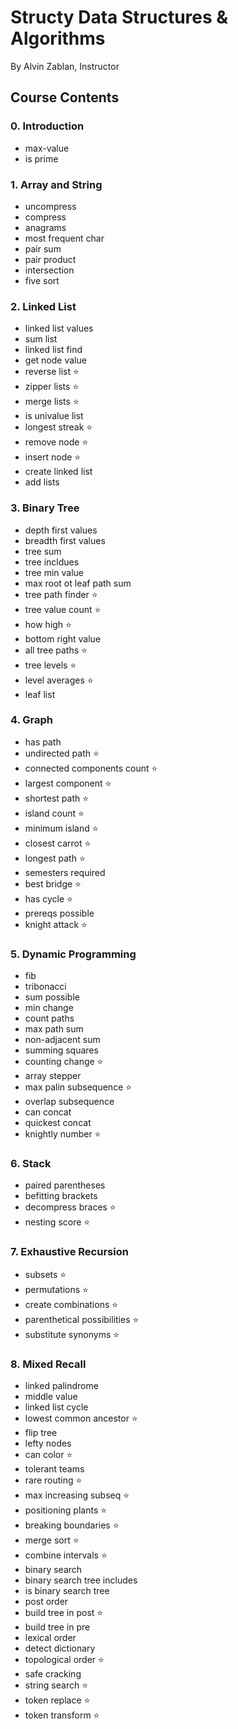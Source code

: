 # Structy Data Structures & Algorithms

By Alvin Zablan, Instructor

## Course Contents
### 0. Introduction
- max-value
- is prime

### 1. Array and String
- uncompress
- compress
- anagrams
- most frequent char
- pair sum
- pair product
- intersection
- five sort

### 2. Linked List
- linked list values
- sum list
- linked list find
- get node value
- reverse list ⭐
- zipper lists ⭐
- merge lists ⭐
- is univalue list
- longest streak ⭐
- remove node ⭐
- insert node ⭐
- create linked list
- add lists

### 3. Binary Tree
- depth first values
- breadth first values
- tree sum
- tree incldues
- tree min value
- max root ot leaf path sum
- tree path finder ⭐
- tree value count ⭐
- how high ⭐
- bottom right value
- all tree paths ⭐
- tree levels ⭐
- level averages ⭐
- leaf list

### 4. Graph
- has path
- undirected path ⭐
- connected components count ⭐
- largest component ⭐
- shortest path ⭐
- island count ⭐
- minimum island ⭐
- closest carrot ⭐
- longest path ⭐
- semesters required
- best bridge ⭐
- has cycle ⭐
- prereqs possible
- knight attack ⭐

### 5. Dynamic Programming
- fib
- tribonacci
- sum possible
- min change
- count paths
- max path sum
- non-adjacent sum
- summing squares
- counting change ⭐
- array stepper
- max palin subsequence ⭐
- overlap subsequence
- can concat
- quickest concat
- knightly number ⭐

### 6. Stack
- paired parentheses
- befitting brackets
- decompress braces ⭐
- nesting score ⭐

### 7. Exhaustive Recursion
- subsets ⭐
- permutations ⭐
- create combinations ⭐
- parenthetical possibilities ⭐
- substitute synonyms ⭐

### 8. Mixed Recall
- linked palindrome
- middle value
- linked list cycle
- lowest common ancestor ⭐
- flip tree
- lefty nodes
- can color ⭐
- tolerant teams
- rare routing ⭐
- max increasing subseq ⭐
- positioning plants ⭐
- breaking boundaries ⭐
- merge sort ⭐
- combine intervals ⭐
- binary search
- binary search tree includes
- is binary search tree
- post order
- build tree in post ⭐
- build tree in pre
- lexical order
- detect dictionary
- topological order ⭐
- safe cracking
- string search ⭐
- token replace ⭐
- token transform ⭐